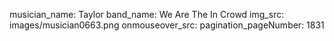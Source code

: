 musician_name: Taylor
band_name: We Are The In Crowd
img_src: images/musician0663.png
onmouseover_src: 
pagination_pageNumber: 1831
